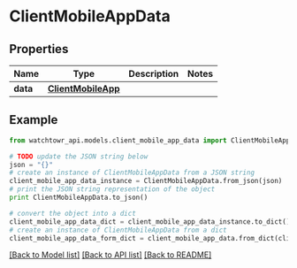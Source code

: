 # ClientMobileAppData


## Properties
Name | Type | Description | Notes
------------ | ------------- | ------------- | -------------
**data** | [**ClientMobileApp**](ClientMobileApp.md) |  | 

## Example

```python
from watchtowr_api.models.client_mobile_app_data import ClientMobileAppData

# TODO update the JSON string below
json = "{}"
# create an instance of ClientMobileAppData from a JSON string
client_mobile_app_data_instance = ClientMobileAppData.from_json(json)
# print the JSON string representation of the object
print ClientMobileAppData.to_json()

# convert the object into a dict
client_mobile_app_data_dict = client_mobile_app_data_instance.to_dict()
# create an instance of ClientMobileAppData from a dict
client_mobile_app_data_form_dict = client_mobile_app_data.from_dict(client_mobile_app_data_dict)
```
[[Back to Model list]](../README.md#documentation-for-models) [[Back to API list]](../README.md#documentation-for-api-endpoints) [[Back to README]](../README.md)


